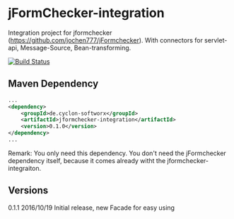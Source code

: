 # jFormChecker-integration

Integration project for jformchecker (https://github.com/jochen777/jFormchecker). With connectors for servlet-api, Message-Source, Bean-transforming. 


[![Build Status](https://travis-ci.org/jochen777/jFormchecker.svg?branch=master)](https://travis-ci.org/jochen777/jFormchecker)



## Maven Dependency


```xml
...
<dependency>
    <groupId>de.cyclon-softworx</groupId>
    <artifactId>jformchecker-integration</artifactId>
    <version>0.1.0</version>
</dependency>
...
```

Remark: You only need this dependency. You don't need the jFormchecker dependency itself, because it comes already witht the jformchecker-integraiton.

## Versions

0.1.1 2016/10/19 Initial release, new Facade for easy using



